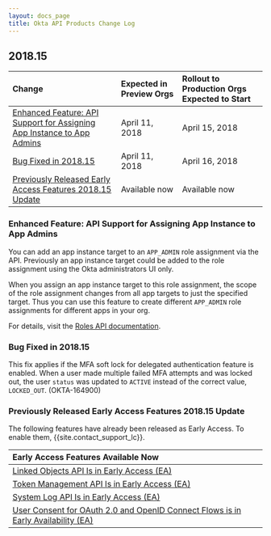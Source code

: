 ```yaml
---
layout: docs_page
title: Okta API Products Change Log
---
```


## 2018.15

| Change | Expected in Preview Orgs | Rollout to Production Orgs Expected to Start |
| :---------- | :--------------------------------- | :----------------------------------------------------------- |
| [Enhanced Feature: API Support for Assigning App Instance to App Admins](#enhanced-feature-api-support-for-assigning-app-instance-to-app-admins) | April 11, 2018 | April 15, 2018 |
| [Bug Fixed in 2018.15](#bug-fixed-in-201815) | April 11, 2018 | April 16, 2018 |
| [Previously Released Early Access Features 2018.15 Update](#previously-released-early-access-features-201815-update) | Available now | Available now |

### Enhanced Feature: API Support for Assigning App Instance to App Admins

You can add an app instance target to an `APP_ADMIN` role assignment via the API. Previously an app instance target could be added to the role assignment using the Okta administrators UI only.

When you assign an app instance target to this role assignment, the scope of the role assignment changes from all app targets to just the specified target. Thus you can use this feature to create different `APP_ADMIN` role assignments for different apps in your org.

For details, visit the [Roles API documentation](/docs/api/resources/roles#add-app-target-to-app-administrator-role). <!-- OKTA-164900 -->

### Bug Fixed in 2018.15

This fix applies if the MFA soft lock for delegated authentication feature is enabled. When a user made multiple failed MFA attempts and was locked out, the user `status` was updated to `ACTIVE` instead of the correct value, `LOCKED_OUT`. (OKTA-164900)

### Previously Released Early Access Features 2018.15 Update

The following features have already been released as Early Access. To enable them, {{site.contact_support_lc}}.

| Early Access Features Available Now 
| :------------------------------------------------- |
| [Linked Objects API Is in Early Access (EA)](#linked-objects-api-in-early-access-ea) |
| [Token Management API Is in Early Access (EA)](#token-management-api-is-in-early-access-ea) |
| [System Log API Is in Early Access (EA)](#system-log-api-is-in-early-access-ea) |
| [User Consent for OAuth 2.0 and OpenID Connect Flows is in Early Availability (EA)](#user-consent-for-oauth-20-and-openid-connect-flows-in-early-availability-ea) |